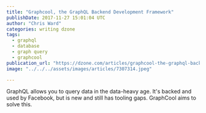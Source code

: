 ```yaml
---
title: "Graphcool, the GraphQL Backend Development Framework"
publishDate: 2017-11-27 15:01:04 UTC
author: "Chris Ward"
categories: writing dzone
tags:
  - graphql
  - database
  - graph query
  - graphcool
publication_url: "https://dzone.com/articles/graphcool-the-graphql-backend-development-framewor"
image: "../../../assets/images/articles/7307314.jpeg"

---
```

GraphQL allows you to query data in the data-heavy age. It's backed and used by Facebook, but is new and still has tooling gaps. GraphCool aims to solve this.

